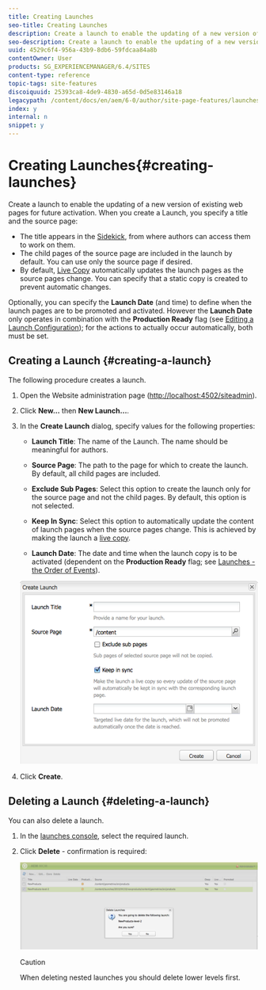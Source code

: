 ```yaml
---
title: Creating Launches
seo-title: Creating Launches
description: Create a launch to enable the updating of a new version of existing web pages for future activation. When you create a Launch, you specify a title and the source page.
seo-description: Create a launch to enable the updating of a new version of existing web pages for future activation. When you create a Launch, you specify a title and the source page.
uuid: 4529c6f4-956a-43b9-8db6-59fdcaa84a8b
contentOwner: User
products: SG_EXPERIENCEMANAGER/6.4/SITES
content-type: reference
topic-tags: site-features
discoiquuid: 25393ca8-4de9-4830-a65d-0d5e83146a18
legacypath: /content/docs/en/aem/6-0/author/site-page-features/launches
index: y
internal: n
snippet: y
---
```


# Creating Launches{#creating-launches}

Create a launch to enable the updating of a new version of existing web pages for future activation. When you create a Launch, you specify a title and the source page:

* The title appears in the [Sidekick](../../../sites/classic-ui-authoring/using/author-env-basic-handling.md#sidekick), from where authors can access them to work on them.
* The child pages of the source page are included in the launch by default. You can use only the source page if desired. 
* By default, [Live Copy](../../../sites/administering/using/msm.md) automatically updates the launch pages as the source pages change. You can specify that a static copy is created to prevent automatic changes.

Optionally, you can specify the **Launch Date** (and time) to define when the launch pages are to be promoted and activated. However the **Launch Date** only operates in combination with the **Production Ready** flag (see [Editing a Launch Configuration](../../../sites/classic-ui-authoring/using/classic-launches-editing.md#editingalaunchconfiguration)); for the actions to actually occur automatically, both must be set.

## Creating a Launch {#creating-a-launch}

The following procedure creates a launch.

1. Open the Website administration page ([http://localhost:4502/siteadmin](http://localhost:4502/siteadmin)). 
1. Click **New...** then **New Launch...**.
1. In the **Create Launch** dialog, specify values for the following properties:

    * **Launch Title**: The name of the Launch. The name should be meaningful for authors.
    * **Source Page**: The path to the page for which to create the launch. By default, all child pages are included.
    * **Exclude Sub Pages**: Select this option to create the launch only for the source page and not the child pages. By default, this option is not selected.
    * **Keep In Sync**: Select this option to automatically update the content of launch pages when the source pages change. This is achieved by making the launch a [live copy](../../../sites/administering/using/msm.md).
    
    * **Launch Date**: The date and time when the launch copy is to be activated (dependent on the **Production Ready** flag; see [Launches - the Order of Events](../../../sites/authoring/using/launches.md#launches-the-order-of-events)).

   ![](assets/chlimage_1-99.png)

1. Click **Create**.

## Deleting a Launch {#deleting-a-launch}

You can also delete a launch.

1. In the [launches console](../../../sites/classic-ui-authoring/using/classic-launches.md), select the required launch.
1. Click **Delete** - confirmation is required:

   ![](assets/chlimage_1-100.png)

   >[!CAUTION]
   >
   >When deleting nested launches you should delete lower levels first.

